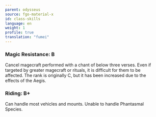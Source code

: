 ```yaml
---
parent: odysseus
source: fgo-material-x
id: class-skills
language: en
weight: 1
profile: true
translation: "fumei"
---
```


### Magic Resistance: B

Cancel magecraft performed with a chant of below three verses.
Even if targeted by greater magecraft or rituals, it is difficult for them to be affected.
The rank is originally C, but it has been increased due to the effects of the Aegis.

### Riding: B+

Can handle most vehicles and mounts.
Unable to handle Phantasmal Species.
